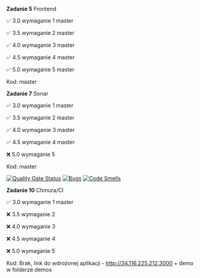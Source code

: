 **Zadanie 5** Frontend

:white_check_mark: 3.0 wymaganie 1 master

:white_check_mark: 3.5 wymaganie 2 master

:white_check_mark: 4.0 wymaganie 3 master

:white_check_mark: 4.5 wymaganie 4 master

:white_check_mark: 5.0 wymaganie 5 master

Kod: master

**Zadanie 7** Sonar

:white_check_mark: 3.0 wymaganie 1 master

:white_check_mark: 3.5 wymaganie 2 master

:white_check_mark: 4.0 wymaganie 3 master

:white_check_mark: 4.5 wymaganie 4 master

:x: 5.0 wymaganie 5

Kod: master

[![Quality Gate Status](https://sonarcloud.io/api/project_badges/measure?project=PiotrStoklosa_carpet-shop-lab5&metric=alert_status)](https://sonarcloud.io/summary/new_code?id=PiotrStoklosa_carpet-shop-lab5)
[![Bugs](https://sonarcloud.io/api/project_badges/measure?project=PiotrStoklosa_carpet-shop-lab5&metric=bugs)](https://sonarcloud.io/summary/new_code?id=PiotrStoklosa_carpet-shop-lab5)
[![Code Smells](https://sonarcloud.io/api/project_badges/measure?project=PiotrStoklosa_carpet-shop-lab5&metric=code_smells)](https://sonarcloud.io/summary/new_code?id=PiotrStoklosa_carpet-shop-lab5)

**Zadanie 10** Chmura/CI

:white_check_mark: 3.0 wymaganie 1 master

:x: 3.5 wymaganie 2 

:x: 4.0 wymaganie 3 

:x: 4.5 wymaganie 4 

:x: 5.0 wymaganie 5

Kod: Brak, link do wdrożonej aplikacji - http://34.116.225.212:3000 + demo w folderze demos
